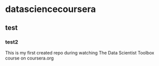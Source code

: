 # datasciencecoursera
## test
### test2
This is my first created repo during watching The Data Scientist Toolbox course on coursera.org
